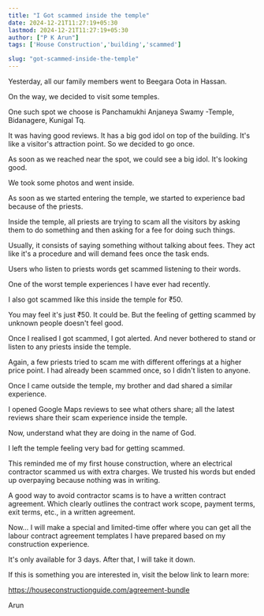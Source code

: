 ```yaml
---
title: "I Got scammed inside the temple"
date: 2024-12-21T11:27:19+05:30
lastmod: 2024-12-21T11:27:19+05:30
author: ["P K Arun"]
tags: ['House Construction','building','scammed']

slug: "got-scammed-inside-the-temple"
---
```


Yesterday, all our family members went to Beegara Oota in Hassan.

On the way, we decided to visit some temples.

One such spot we choose is Panchamukhi Anjaneya Swamy -Temple, Bidanagere, Kunigal Tq.

It was having good reviews. It has a big god idol on top of the building. It's like a visitor's attraction point. So we decided to go once.

As soon as we reached near the spot, we could see a big idol. It's looking good.

We took some photos and went inside.

As soon as we started entering the temple, we started to experience bad because of the priests.

Inside the temple, all priests are trying to scam all the visitors by asking them to do something and then asking for a fee for doing such things.

Usually, it consists of saying something without talking about fees. They act like it's a procedure and will demand fees once the task ends.

Users who listen to priests words get scammed listening to their words.

One of the worst temple experiences I have ever had recently.

I also got scammed like this inside the temple for ₹50.

You may feel it's just ₹50. It could be. But the feeling of getting scammed by unknown people doesn't feel good.

Once I realised I got scammed, I got alerted. And never bothered to stand or listen to any priests inside the temple.

Again, a few priests tried to scam me with different offerings at a higher price point. I had already been scammed once, so I didn't listen to anyone.

Once I came outside the temple, my brother and dad shared a similar experience.

I opened Google Maps reviews to see what others share; all the latest reviews share their scam experience inside the temple.

Now, understand what they are doing in the name of God.

I left the temple feeling very bad for getting scammed.

This reminded me of my first house construction, where an electrical contractor scammed us with extra charges. We trusted his words but ended up overpaying because nothing was in writing.

A good way to avoid contractor scams is to have a written contract agreement. Which clearly outlines the contract work scope, payment terms, exit terms, etc., in a written agreement.

Now… I will make a special and limited-time offer where you can get all the labour contract agreement templates I have prepared based on my construction experience.

It's only available for 3 days. After that, I will take it down.

If this is something you are interested in, visit the below link to learn more:

https://houseconstructionguide.com/agreement-bundle

Arun